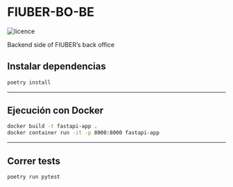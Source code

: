 # FIUBER-BO-BE

![licence](https://img.shields.io/github/license/TallerDeProgramacion2-2022-2c-Grupo7/FIUBER-BO-BE)

Backend side of FIUBER’s back office


## Instalar dependencias
``` bash
poetry install
```
--- 

## Ejecución con Docker

``` bash
docker build -t fastapi-app .
docker container run -it -p 8000:8000 fastapi-app
```

---

## Correr tests
``` bash
poetry run pytest
```

